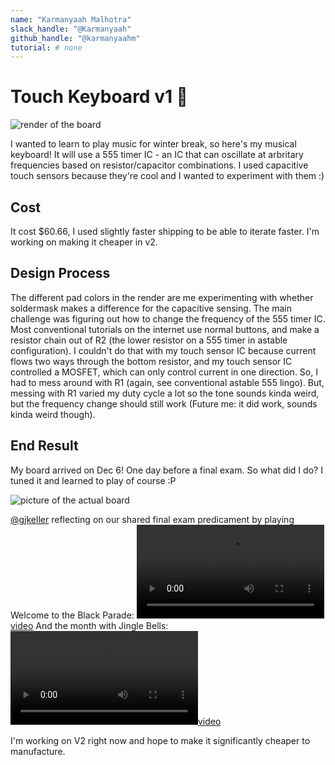 ```yaml
---
name: "Karmanyaah Malhotra"
slack_handle: "@Karmanyaah"
github_handle: "@karmanyaahm"
tutorial: # none
---
```


# Touch Keyboard v1 🎹

![render of the board](https://cloud-6gdaamip9-hack-club-bot.vercel.app/0image.png)

<!-- Describe your board in 2-3 sentences. What are you making? What will it do? -->
I wanted to learn to play music for winter break, so here's my musical keyboard!
It will use a 555 timer IC - an IC that can oscillate at arbritary frequencies based on resistor/capacitor combinations.
I used capacitive touch sensors because they're cool and I wanted to experiment with them :)

<!-- How much is it going to cost? -->
## Cost
It cost $60.66, I used slightly faster shipping to be able to iterate faster. I'm working on making it cheaper in v2.

<!-- Tell us a little bit about your design process. What were some challenges? What helped? ***Totally optional*** -->
## Design Process
The different pad colors in the render are me experimenting with whether soldermask makes a difference for the capacitive sensing.
The main challenge was figuring out how to change the frequency of the 555 timer IC. 
Most conventional tutorials on the internet use normal buttons, and make a resistor chain out of R2 (the lower resistor on a 555 timer in astable configuration). 
I couldn't do that with my touch sensor IC because current flows two ways through the bottom resistor, and my touch sensor IC controlled a MOSFET, which can only control current in one direction.
So, I had to mess around with R1 (again, see conventional astable 555 lingo). 
But, messing with R1 varied my duty cycle a lot so the tone sounds kinda weird, but the frequency change should still work (Future me: it did work, sounds kinda weird though).

## End Result

My board arrived on Dec 6! One day before a final exam. So what did I do? I tuned it and learned to play of course :P

![picture of the actual board](https://cloud-ikvjqbt2i-hack-club-bot.vercel.app/0rect899.png)

[@gjkeller](https://github.com/gjkeller) reflecting on our shared final exam predicament by playing Welcome to the Black Parade: [![video](https://cloud-r0tvjamxw-hack-club-bot.vercel.app/0pxl_20231207_070916248.ts_2.mp4)](https://cloud-r0tvjamxw-hack-club-bot.vercel.app/0pxl_20231207_070916248.ts_2.mp4)
And the month with Jingle Bells: [![video](https://cloud-6mqalxy6w-hack-club-bot.vercel.app/0pxl_20231207_071113477.ts.mp4)](https://cloud-6mqalxy6w-hack-club-bot.vercel.app/0pxl_20231207_071113477.ts.mp4)

I'm working on V2 right now and hope to make it significantly cheaper to manufacture.
